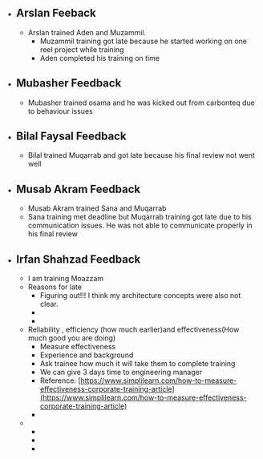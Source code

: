 - ## Arslan Feeback
	- Arslan trained Aden and Muzammil.
		- Muzammil training got late because he started working on one reel project while training
		- Aden completed his training on time
- ## Mubasher Feedback
	- Mubasher trained osama and he was kicked out from carbonteq due to behaviour issues
- ## Bilal Faysal Feedback
	- Bilal trained Muqarrab and got late because his final review not went well
- ## Musab Akram Feedback
	- Musab Akram trained Sana and Muqarrab
	- Sana training met deadline but Muqarrab training got late due to his communication issues. He was not able to communicate properly in his final review
- ## Irfan Shahzad Feedback
	- I am training Moazzam
	- Reasons for late
		- Figuring out!!! I think my architecture concepts were also not clear.
		-
		-
	- Reliability , efficiency (how much earlier)and effectiveness(How much good you are doing)
		- Measure effectiveness
		- Experience and background
		- Ask trainee how much it will take them to complete training
		- We can give 3 days time to engineering manager
		- Reference: [https://www.simplilearn.com/how-to-measure-effectiveness-corporate-training-article](https://www.simplilearn.com/how-to-measure-effectiveness-corporate-training-article)
		-
	-
		-
		-
		-